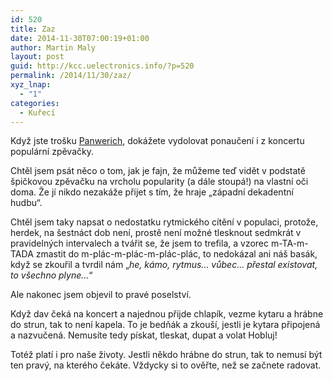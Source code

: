 ```yaml
---
id: 520
title: Zaz
date: 2014-11-30T07:00:19+01:00
author: Martin Maly
layout: post
guid: http://kcc.uelectronics.info/?p=520
permalink: /2014/11/30/zaz/
xyz_lnap:
  - "1"
categories:
  - Kuřecí
---
```

Když jste trošku [Panwerich](http://www.misantrop.info/panwerich/), dokážete vydolovat ponaučení i z koncertu populární zpěvačky.

Chtěl jsem psát něco o tom, jak je fajn, že můžeme teď vidět v podstatě špičkovou zpěvačku na vrcholu popularity (a dále stoupá!) na vlastní oči doma. Že jí nikdo nezakáže přijet s tím, že hraje &#8222;západní dekadentní hudbu&#8220;.

Chtěl jsem taky napsat o nedostatku rytmického cítění v populaci, protože, herdek, na šestnáct dob není, prostě není možné tlesknout sedmkrát v pravidelných intervalech a tvářit se, že jsem to trefila, a vzorec m-TA-m-TADA zmastit do m-plác-m-plác-m-plác-plác, to nedokázal ani náš basák, když se zkouřil a tvrdil nám &#8222;_he, kámo, rytmus&#8230; vůbec&#8230; přestal existovat, to všechno plyne&#8230;_&#8220;

Ale nakonec jsem objevil to pravé poselství.

Když dav čeká na koncert a najednou přijde chlapík, vezme kytaru a hrábne do strun, tak to není kapela. To je bedňák a zkouší, jestli je kytara připojená a nazvučená. Nemusíte tedy pískat, tleskat, dupat a volat Hobluj!

Totéž platí i pro naše životy. Jestli někdo hrábne do strun, tak to nemusí být ten pravý, na kterého čekáte. Vždycky si to ověřte, než se začnete radovat.